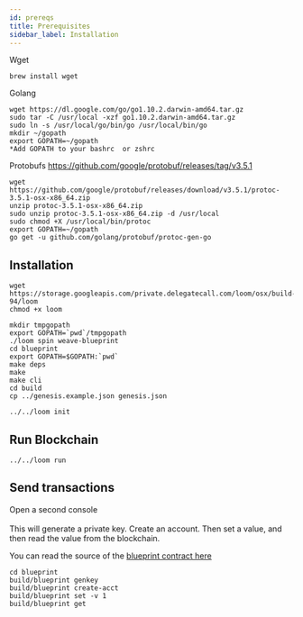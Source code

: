 ```yaml
---
id: prereqs
title: Prerequisites
sidebar_label: Installation
---
```



Wget

```brew install wget```

Golang


```
wget https://dl.google.com/go/go1.10.2.darwin-amd64.tar.gz
sudo tar -C /usr/local -xzf go1.10.2.darwin-amd64.tar.gz
sudo ln -s /usr/local/go/bin/go /usr/local/bin/go
mkdir ~/gopath
export GOPATH=~/gopath
*Add GOPATH to your bashrc  or zshrc
```


Protobufs https://github.com/google/protobuf/releases/tag/v3.5.1

```
wget https://github.com/google/protobuf/releases/download/v3.5.1/protoc-3.5.1-osx-x86_64.zip
unzip protoc-3.5.1-osx-x86_64.zip
sudo unzip protoc-3.5.1-osx-x86_64.zip -d /usr/local
sudo chmod +X /usr/local/bin/protoc
export GOPATH=~/gopath 
go get -u github.com/golang/protobuf/protoc-gen-go
```


## Installation

```
wget https://storage.googleapis.com/private.delegatecall.com/loom/osx/build-94/loom
chmod +x loom 

mkdir tmpgopath
export GOPATH=`pwd`/tmpgopath
./loom spin weave-blueprint
cd blueprint
export GOPATH=$GOPATH:`pwd`
make deps
make
make cli
cd build
cp ../genesis.example.json genesis.json

../../loom init
```

## Run Blockchain
```
../../loom run
```

## Send transactions

Open a second console 
<br/>
<br/>
This will generate a private key. Create an account. Then set a value, and then read the value from the blockchain.

You can read the source of the <a href="https://github.com/loomnetwork/weave-blueprint">blueprint contract here</a>

```
cd blueprint
build/blueprint genkey
build/blueprint create-acct
build/blueprint set -v 1
build/blueprint get
```